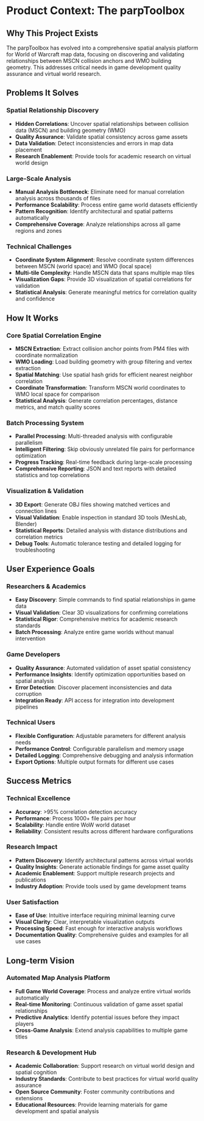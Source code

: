 # Product Context: The parpToolbox

## Why This Project Exists
The parpToolbox has evolved into a comprehensive spatial analysis platform for World of Warcraft map data, focusing on discovering and validating relationships between MSCN collision anchors and WMO building geometry. This addresses critical needs in game development quality assurance and virtual world research.

## Problems It Solves

### **Spatial Relationship Discovery**
- **Hidden Correlations**: Uncover spatial relationships between collision data (MSCN) and building geometry (WMO)
- **Quality Assurance**: Validate spatial consistency across game assets
- **Data Validation**: Detect inconsistencies and errors in map data placement
- **Research Enablement**: Provide tools for academic research on virtual world design

### **Large-Scale Analysis**
- **Manual Analysis Bottleneck**: Eliminate need for manual correlation analysis across thousands of files
- **Performance Scalability**: Process entire game world datasets efficiently
- **Pattern Recognition**: Identify architectural and spatial patterns automatically
- **Comprehensive Coverage**: Analyze relationships across all game regions and zones

### **Technical Challenges**
- **Coordinate System Alignment**: Resolve coordinate system differences between MSCN (world space) and WMO (local space)
- **Multi-tile Complexity**: Handle MSCN data that spans multiple map tiles
- **Visualization Gaps**: Provide 3D visualization of spatial correlations for validation
- **Statistical Analysis**: Generate meaningful metrics for correlation quality and confidence

## How It Works

### **Core Spatial Correlation Engine**
- **MSCN Extraction**: Extract collision anchor points from PM4 files with coordinate normalization
- **WMO Loading**: Load building geometry with group filtering and vertex extraction
- **Spatial Matching**: Use spatial hash grids for efficient nearest neighbor correlation
- **Coordinate Transformation**: Transform MSCN world coordinates to WMO local space for comparison
- **Statistical Analysis**: Generate correlation percentages, distance metrics, and match quality scores

### **Batch Processing System**
- **Parallel Processing**: Multi-threaded analysis with configurable parallelism
- **Intelligent Filtering**: Skip obviously unrelated file pairs for performance optimization
- **Progress Tracking**: Real-time feedback during large-scale processing
- **Comprehensive Reporting**: JSON and text reports with detailed statistics and top correlations

### **Visualization & Validation**
- **3D Export**: Generate OBJ files showing matched vertices and connection lines
- **Visual Validation**: Enable inspection in standard 3D tools (MeshLab, Blender)
- **Statistical Reports**: Detailed analysis with distance distributions and correlation metrics
- **Debug Tools**: Automatic tolerance testing and detailed logging for troubleshooting

## User Experience Goals

### **Researchers & Academics**
- **Easy Discovery**: Simple commands to find spatial relationships in game data
- **Visual Validation**: Clear 3D visualizations for confirming correlations
- **Statistical Rigor**: Comprehensive metrics for academic research standards
- **Batch Processing**: Analyze entire game worlds without manual intervention

### **Game Developers**
- **Quality Assurance**: Automated validation of asset spatial consistency
- **Performance Insights**: Identify optimization opportunities based on spatial analysis
- **Error Detection**: Discover placement inconsistencies and data corruption
- **Integration Ready**: API access for integration into development pipelines

### **Technical Users**
- **Flexible Configuration**: Adjustable parameters for different analysis needs
- **Performance Control**: Configurable parallelism and memory usage
- **Detailed Logging**: Comprehensive debugging and analysis information
- **Export Options**: Multiple output formats for different use cases

## Success Metrics

### **Technical Excellence**
- **Accuracy**: >95% correlation detection accuracy
- **Performance**: Process 1000+ file pairs per hour
- **Scalability**: Handle entire WoW world dataset
- **Reliability**: Consistent results across different hardware configurations

### **Research Impact**
- **Pattern Discovery**: Identify architectural patterns across virtual worlds
- **Quality Insights**: Generate actionable findings for game asset quality
- **Academic Enablement**: Support multiple research projects and publications
- **Industry Adoption**: Provide tools used by game development teams

### **User Satisfaction**
- **Ease of Use**: Intuitive interface requiring minimal learning curve
- **Visual Clarity**: Clear, interpretable visualization outputs
- **Processing Speed**: Fast enough for interactive analysis workflows
- **Documentation Quality**: Comprehensive guides and examples for all use cases

## Long-term Vision

### **Automated Map Analysis Platform**
- **Full Game World Coverage**: Process and analyze entire virtual worlds automatically
- **Real-time Monitoring**: Continuous validation of game asset spatial relationships
- **Predictive Analytics**: Identify potential issues before they impact players
- **Cross-Game Analysis**: Extend analysis capabilities to multiple game titles

### **Research & Development Hub**
- **Academic Collaboration**: Support research on virtual world design and spatial cognition
- **Industry Standards**: Contribute to best practices for virtual world quality assurance
- **Open Source Community**: Foster community contributions and extensions
- **Educational Resources**: Provide learning materials for game development and spatial analysis
